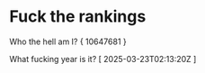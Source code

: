 # Fuck the rankings

Who the hell am I?
{ 10647681 }

What fucking year is it?
[ 2025-03-23T02:13:20Z ]
